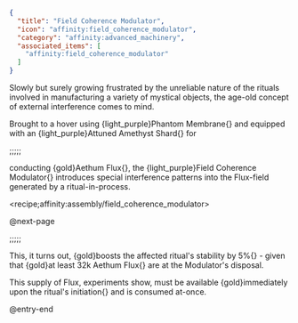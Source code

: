 ```json
{
  "title": "Field Coherence Modulator",
  "icon": "affinity:field_coherence_modulator",
  "category": "affinity:advanced_machinery",
  "associated_items": [
    "affinity:field_coherence_modulator"
  ]
}
```

Slowly but surely growing frustrated by the unreliable nature of the rituals involved
in manufacturing a variety of mystical objects, the age-old concept of external interference comes to mind.


Brought to a hover using {light_purple}Phantom Membrane{} and equipped with an {light_purple}Attuned Amethyst Shard{}
for

;;;;;

conducting {gold}Aethum Flux{}, the {light_purple}Field Coherence Modulator{} introduces special
interference patterns into the Flux-field generated by a ritual-in-process.

<recipe;affinity:assembly/field_coherence_modulator>


@next-page

;;;;;

This, it turns out, {gold}boosts the affected ritual's stability by 5%{} - given that 
{gold}at least 32k Aethum Flux{} are at the Modulator's disposal.


This supply of Flux, experiments show, must be available {gold}immediately upon the ritual's initiation{}
and is consumed at-once.

@entry-end